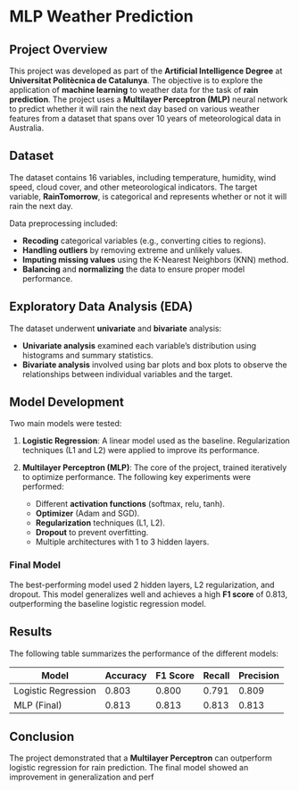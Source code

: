 # MLP Weather Prediction

## Project Overview

This project was developed as part of the **Artificial Intelligence Degree** at **Universitat Politècnica de Catalunya**. The objective is to explore the application of **machine learning** to weather data for the task of **rain prediction**. The project uses a **Multilayer Perceptron (MLP)** neural network to predict whether it will rain the next day based on various weather features from a dataset that spans over 10 years of meteorological data in Australia.

## Dataset

The dataset contains 16 variables, including temperature, humidity, wind speed, cloud cover, and other meteorological indicators. The target variable, **RainTomorrow**, is categorical and represents whether or not it will rain the next day.

Data preprocessing included:
- **Recoding** categorical variables (e.g., converting cities to regions).
- **Handling outliers** by removing extreme and unlikely values.
- **Imputing missing values** using the K-Nearest Neighbors (KNN) method.
- **Balancing** and **normalizing** the data to ensure proper model performance.

## Exploratory Data Analysis (EDA)

The dataset underwent **univariate** and **bivariate** analysis:
- **Univariate analysis** examined each variable’s distribution using histograms and summary statistics.
- **Bivariate analysis** involved using bar plots and box plots to observe the relationships between individual variables and the target.

## Model Development

Two main models were tested:

1. **Logistic Regression**: A linear model used as the baseline. Regularization techniques (L1 and L2) were applied to improve its performance.
   
2. **Multilayer Perceptron (MLP)**: The core of the project, trained iteratively to optimize performance. The following key experiments were performed:
   - Different **activation functions** (softmax, relu, tanh).
   - **Optimizer** (Adam and SGD).
   - **Regularization** techniques (L1, L2).
   - **Dropout** to prevent overfitting.
   - Multiple architectures with 1 to 3 hidden layers.

### Final Model

The best-performing model used 2 hidden layers, L2 regularization, and dropout. This model generalizes well and achieves a high **F1 score** of 0.813, outperforming the baseline logistic regression model.

## Results

The following table summarizes the performance of the different models:

| Model                | Accuracy | F1 Score | Recall | Precision |
|----------------------|----------|----------|--------|-----------|
| Logistic Regression   | 0.803    | 0.800    | 0.791  | 0.809     |
| MLP (Final)           | 0.813    | 0.813    | 0.813  | 0.813     |

## Conclusion

The project demonstrated that a **Multilayer Perceptron** can outperform logistic regression for rain prediction. The final model showed an improvement in generalization and perf
